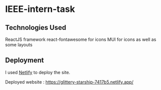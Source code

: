 # IEEE-intern-task

## Technologies Used
ReactJS framework
react-fontawesome for icons
MUI for icons as well as some layouts

## Deployment
I used [Netlify](https://app.netlify.com/) to deploy the site.

Deployed website : https://glittery-starship-7417b5.netlify.app/